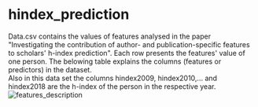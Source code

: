 # hindex_prediction
Data.csv contains the values of features analysed in the paper "Investigating the contribution of author- and publication-specific features to scholars' h-index prediction". 
Each row presents the features' value of one person.
The belowing table explains the columns (features or predictors) in the dataset.  
Also in this data set the columns hindex2009, hindex2010,... and hindex2018 are the h-index of the person in the respective year.
![features_description](https://user-images.githubusercontent.com/11192908/224993971-cfcb71c3-4003-43e8-864d-a3f09ceb4a32.JPG)
